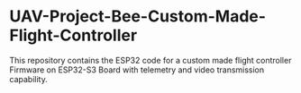 # UAV-Project-Bee-Custom-Made-Flight-Controller
This repository contains the ESP32 code for a custom made flight controller Firmware on ESP32-S3 Board with telemetry and video transmission capability.
